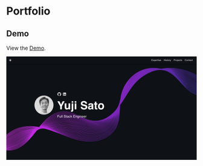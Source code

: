 # Portfolio

## Demo

View the [Demo](https://dark-dylan-dev.github.io/portfolio/).

![Screenshot](./src/assets/images/screenshot.png)